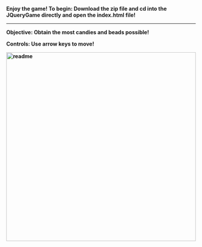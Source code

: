 <b>Enjoy the game!<b>
 To begin: Download the zip file and cd into the JQueryGame directly and open the index.html file! 
__________________________________________________________
Objective:
Obtain the most candies and beads possible!

Controls:
Use arrow keys to move!



<img width="504" alt="readme" src="https://user-images.githubusercontent.com/97473935/167694319-033ee205-5457-4c9f-aa7a-50313e6a425a.PNG">
